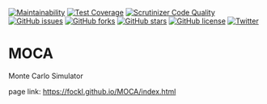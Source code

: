 [![Maintainability](https://api.codeclimate.com/v1/badges/b46309f0a4f2dc35c13f/maintainability)](https://codeclimate.com/github/fockl/MOCA/maintainability)
[![Test Coverage](https://api.codeclimate.com/v1/badges/b46309f0a4f2dc35c13f/test_coverage)](https://codeclimate.com/github/fockl/MOCA/test_coverage)
[![Scrutinizer Code Quality](https://scrutinizer-ci.com/g/fockl/MOCA/badges/quality-score.png?b=master)](https://scrutinizer-ci.com/g/fockl/MOCA/?branch=master)
[![GitHub issues](https://img.shields.io/github/issues/fockl/MOCA)](https://github.com/fockl/MOCA/issues)
[![GitHub forks](https://img.shields.io/github/forks/fockl/MOCA)](https://github.com/fockl/MOCA/network)
[![GitHub stars](https://img.shields.io/github/stars/fockl/MOCA)](https://github.com/fockl/MOCA/stargazers)
[![GitHub license](https://img.shields.io/github/license/fockl/MOCA)](https://github.com/fockl/MOCA/blob/master/LICENSE)
[![Twitter](https://img.shields.io/twitter/url?url=https%3A%2F%2Fgithub.com%2Ffockl%2FMOCA?style=social)](https://twitter.com/intent/tweet?text=Wow:&url=https%3A%2F%2Fgithub.com%2Ffockl%2FMOCA)

# MOCA
Monte Carlo Simulator

page link: https://fockl.github.io/MOCA/index.html
